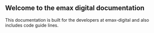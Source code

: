 ## Welcome to the emax digital documentation

This documentation is built for the developers at emax-digital and also includes code guide lines.
